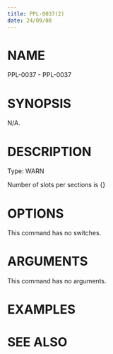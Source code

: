 ```yaml
---
title: PPL-0037(2)
date: 24/09/08
---
```


# NAME

PPL-0037 - PPL-0037

# SYNOPSIS

N/A.

# DESCRIPTION

Type: WARN

Number of slots per sections is {}

# OPTIONS

This command has no switches.

# ARGUMENTS

This command has no arguments.

# EXAMPLES

# SEE ALSO
